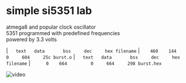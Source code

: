 #  simple si5351 lab

atmega8 and popular clock oscillator<br>
5351 programmed with predefined frequencies<br>
powered by 3.3 volts<br>

|``   text   data	    bss	    dec	    hex	filename``
|``    460    144	      0	    604	    25c	burst.o``
|``   text   data	    bss	    dec	    hex	filename``
|``      0    664	      0	    664	    298	burst.hex``

![video](video.gif)

